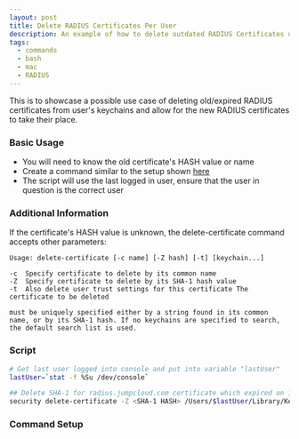 ```yaml
---
layout: post
title: Delete RADIUS Certificates Per User
description: An example of how to delete outdated RADIUS Certificates using JumpCloud commands
tags:
  - commands
  - bash
  - mac
  - RADIUS
---
```


This is to showcase a possible use case of deleting old/expired RADIUS certificates from user's keychains and allow for the new RADIUS certificates to take their place.

### Basic Usage

* You will need to know the old certificate's HASH value or name
* Create a command similar to the setup shown [here](#Command-Setup)
* The script will use the last logged in user, ensure that the user in question is the correct user

### Additional Information

If the certificate's HASH value is unknown, the delete-certificate command accepts other parameters:
```
Usage: delete-certificate [-c name] [-Z hash] [-t] [keychain...]

-c  Specify certificate to delete by its common name
-Z  Specify certificate to delete by its SHA-1 hash value
-t  Also delete user trust settings for this certificate The certificate to be deleted 

must be uniquely specified either by a string found in its common name, or by its SHA-1 hash. If no keychains are specified to search, the default search list is used.
```

### Script

```bash
# Get last user logged into console and put into variable "lastUser"
lastUser=`stat -f %Su /dev/console`

## Delete SHA-1 for radius.jumpcloud.com certificate which expired on 10/23/2021  
security delete-certificate -Z <SHA-1 HASH> /Users/$lastUser/Library/Keychains/login.keychain-db
```

### Command Setup
